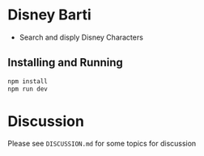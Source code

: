 # Disney Barti
- Search and disply Disney Characters

## Installing and Running
```bash
npm install
npm run dev
```

# Discussion
Please see `DISCUSSION.md` for some topics for discussion